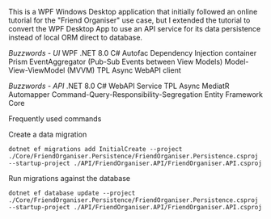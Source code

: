 This is a WPF Windows Desktop application that initially followed an online tutorial for the "Friend Organiser" use case, but I extended the tutorial to convert the WPF Desktop App to use an API service for its data persistence instead of local ORM direct to database.

*Buzzwords - UI*
WPF
.NET 8.0 C#
Autofac Dependency Injection container
Prism EventAggregator (Pub-Sub Events between View Models)
Model-View-ViewModel (MVVM)
TPL Async
WebAPI client

*Buzzwords - API*
.NET 8.0 C#
WebAPI Service
TPL Async
MediatR
Automapper
Command-Query-Responsibility-Segregation
Entity Framework Core



Frequently used commands

Create a data migration

```dotnet ef migrations add InitialCreate --project ./Core/FriendOrganiser.Persistence/FriendOrganiser.Persistence.csproj --startup-project ./API/FriendOrganiser.API/FriendOrganiser.API.csproj```

Run migrations against the database

```dotnet ef database update --project ./Core/FriendOrganiser.Persistence/FriendOrganiser.Persistence.csproj --startup-project ./API/FriendOrganiser.API/FriendOrganiser.API.csproj```
